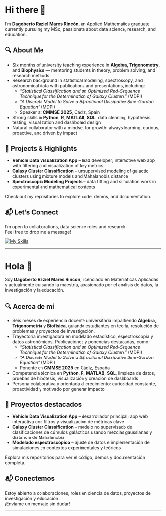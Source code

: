 # Hi there 👋  

I’m **Dagoberto Raziel Mares Rincón**, an Applied Mathematics graduate currently pursuing my MSc, passionate about data science, research, and education.  

## 🔍 About Me  
- Six months of university teaching experience in **Algebra, Trigonometry**, and **Biophysics** — mentoring students in theory, problem solving, and research methods.  
- Research background in statistical modeling, spectroscopy, and astronomical data with publications and presentations, including:  
  - *“Statistical Classification and an Optimized Red-Sequence Technique for the Determination of Galaxy Clusters”* (MDPI)
  - *“A Discrete Model to Solve a Bifractional Dissipative Sine-Gordon Equation”* (MDPI)
  - Speaker at **CMMSE 2025**, Cádiz, Spain  
- Strong skills in **Python**, **R**, **MATLAB**, **SQL**, data cleaning, hypothesis testing, visualization and dashboard design  
- Natural collaborator with a mindset for growth: always learning, curious, proactive, and driven by impact  

## 🚀 Projects & Highlights  
- **Vehicle Data Visualization App** – lead developer; interactive web app with filtering and visualization of key metrics  
- **Galaxy Cluster Classification** – unsupervised modeling of galactic clusters using mixture models and Mahalanobis distance  
- **Spectroscopic Modeling Projects** – data fitting and simulation work in experimental and mathematical contexts  

Check out my repositories to explore code, demos, and documentation.  

## 📬 Let’s Connect  
I’m open to collaborations, data science roles and research.  
Feel free to drop me a message!

[![My Skills](https://skillicons.dev/icons?i=py,r,latex,matlab)](https://skillicons.dev)

---

# Hola 👋  

Soy **Dagoberto Raziel Mares Rincón**, licenciado en Matemáticas Aplicadas y actualmente cursando la maestría, apasionado por el análisis de datos, la investigación y la educación.  

## 🔍 Acerca de mí  
- Seis meses de experiencia docente universitaria impartiendo **Álgebra, Trigonometría** y **Biofísica**, guiando estudiantes en teoría, resolución de problemas y proyectos de investigación.  
- Trayectoria investigadora en modelado estadístico, espectroscopía y datos astronómicos. Publicaciones y ponencias destacadas, como:  
  - *“Statistical Classification and an Optimized Red-Sequence Technique for the Determination of Galaxy Clusters”* (MDPI)
  - *“A Discrete Model to Solve a Bifractional Dissipative Sine-Gordon Equation”* (MDPI)
  - Ponente en **CMMSE 2025** en Cádiz, España  
- Competencia técnica en **Python**, **R**, **MATLAB**, **SQL**, limpieza de datos, pruebas de hipótesis, visualización y creación de dashboards  
- Persona colaborativa y orientada al crecimiento: curiosidad constante, proactividad y motivado por generar impacto  

## 🚀 Proyectos destacados  
- **Vehicle Data Visualization App** – desarrollador principal; app web interactiva con filtros y visualización de métricas clave  
- **Galaxy Cluster Classification** – modelo no supervisado de clasificaciones de cúmulos galácticos usando mezclas gaussianas y distancia de Mahalanobis  
- **Modelado espectroscópico** – ajuste de datos e implementación de simulaciones en contextos experimentales y teóricos  

Explora mis repositorios para ver el código, demos y documentación completa.  

## 📬 Conectemos  
Estoy abierto a colaboraciones, roles en ciencia de datos, proyectos de investigación y educación.  
¡Envíame un mensaje sin dudar!

---
